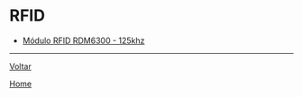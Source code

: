 # RFID

* [Módulo RFID RDM6300 - 125khz](./rdm6300_125khz.md)

---
[Voltar](./../)

[Home](https://lpae.github.io/)

